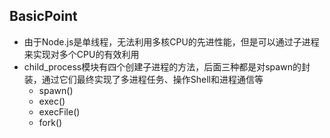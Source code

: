 ## BasicPoint
* 由于Node.js是单线程，无法利用多核CPU的先进性能，但是可以通过子进程来实现对多个CPU的有效利用
* child_process模块有四个创建子进程的方法，后面三种都是对spawn的封装，通过它们最终实现了多进程任务、操作Shell和进程通信等
  * spawn()
  * exec()
  * execFile()
  * fork()
